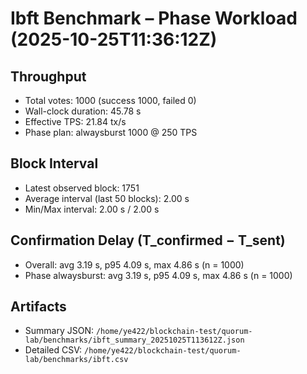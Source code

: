 # Ibft Benchmark – Phase Workload (2025-10-25T11:36:12Z)

## Throughput
- Total votes: 1000 (success 1000, failed 0)
- Wall-clock duration: 45.78 s
- Effective TPS: 21.84 tx/s
- Phase plan: alwaysburst 1000 @ 250 TPS

## Block Interval
- Latest observed block: 1751
- Average interval (last 50 blocks): 2.00 s
- Min/Max interval: 2.00 s / 2.00 s

## Confirmation Delay (T_confirmed − T_sent)
- Overall: avg 3.19 s, p95 4.09 s, max 4.86 s (n = 1000)
- Phase alwaysburst: avg 3.19 s, p95 4.09 s, max 4.86 s (n = 1000)

## Artifacts
- Summary JSON: `/home/ye422/blockchain-test/quorum-lab/benchmarks/ibft_summary_20251025T113612Z.json`
- Detailed CSV: `/home/ye422/blockchain-test/quorum-lab/benchmarks/ibft.csv`
